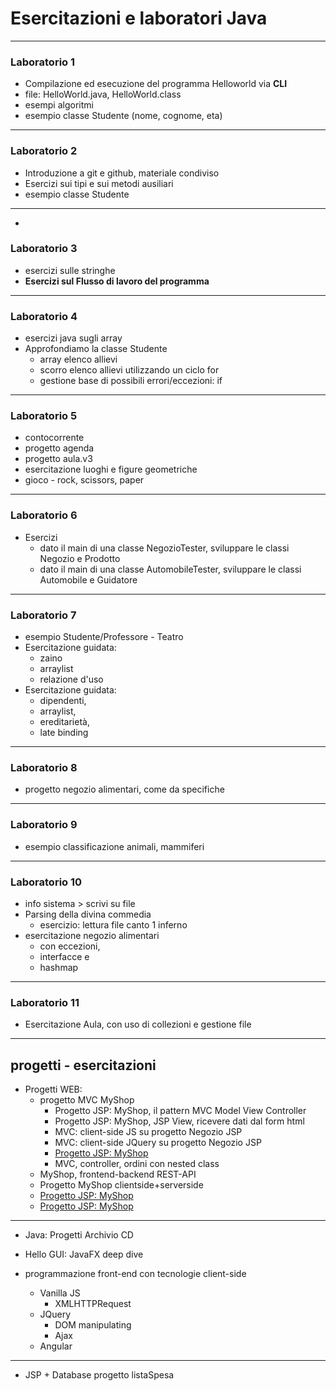 # Esercitazioni e laboratori Java


---

### Laboratorio  1

* Compilazione ed esecuzione del programma Helloworld via **CLI**
* file: HelloWorld.java, HelloWorld.class 
* esempi algoritmi
* esempio classe Studente (nome, cognome, eta)


---

### Laboratorio 2

* Introduzione a git e github, materiale condiviso
* Esercizi sui tipi e sui metodi ausiliari
* esempio classe Studente

---
* 
### Laboratorio 3

* esercizi sulle stringhe
* **Esercizi sul Flusso di lavoro del programma** 

---

### Laboratorio 4

* esercizi java sugli array
* Approfondiamo la classe Studente
  * array elenco allievi 
  * scorro elenco allievi utilizzando un ciclo for
  * gestione base di possibili errori/eccezioni: if

---

### Laboratorio 5

* contocorrente
* progetto agenda
* progetto aula.v3
* esercitazione luoghi e figure geometriche
* gioco - rock, scissors, paper

---

### Laboratorio 6
* Esercizi
  * dato il main di una classe NegozioTester, sviluppare le classi Negozio e Prodotto
  * dato il main di una classe AutomobileTester, sviluppare le classi Automobile e Guidatore



---

### Laboratorio 7

* esempio Studente/Professore - Teatro
* Esercitazione guidata:
  * zaino
  * arraylist
  * relazione d'uso
* Esercitazione guidata:
  * dipendenti, 
  * arraylist, 
  * ereditarietà, 
  * late binding


---

### Laboratorio 8

* progetto negozio alimentari, come da specifiche

---

### Laboratorio 9
* esempio classificazione animali, mammiferi


---

### Laboratorio 10

* info sistema > scrivi su file
* Parsing della divina commedia
  * esercizio: lettura file canto 1 inferno
* esercitazione negozio alimentari 
  * con eccezioni, 
  * interfacce e 
  * hashmap


---

### Laboratorio 11

* Esercitazione Aula, con uso di collezioni e gestione file

---

## progetti - esercitazioni

* Progetti WEB: 
  * progetto MVC MyShop
    * Progetto JSP: MyShop, il pattern MVC Model View Controller
    * Progetto JSP: MyShop, JSP View, ricevere dati dal form html
    * MVC: client-side JS su progetto Negozio JSP
    * MVC: client-side JQuery su progetto Negozio JSP
    * [Progetto JSP: MyShop](https://github.com/maboglia/MyShop)
    * MVC, controller, ordini con nested class
  * MyShop, frontend-backend REST-API
  * Progetto MyShop clientside+serverside
  * [Progetto JSP: MyShop](https://github.com/maboglia/MyShop)
  * [Progetto JSP: MyShop](https://github.com/maboglia/TSS2017/tree/master/CorsoJava2017/progetti)

---

* Java: Progetti Archivio CD

* Hello GUI: JavaFX deep dive

* programmazione front-end con tecnologie client-side
  * Vanilla JS
    * XMLHTTPRequest 
  * JQuery
    * DOM manipulating
    * Ajax
  * Angular

---

* JSP + Database progetto listaSpesa	